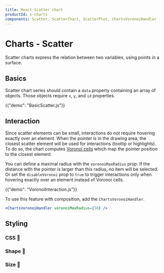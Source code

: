 ```yaml
---
title: React Scatter chart
productId: x-charts
components: Scatter, ScatterChart, ScatterPlot, ChartsVoronoiHandler
---
```


# Charts - Scatter

<p class="description">Scatter charts express the relation between two variables, using points in a surface.</p>

## Basics

Scatter chart series should contain a `data` property containing an array of objects.
Those objects require `x`, `y`, and `id` properties.

{{"demo": "BasicScatter.js"}}

## Interaction

Since scatter elements can be small, interactions do not require hovering exactly over an element.
When the pointer is in the drawing area, the closest scatter element will be used for interactions (tooltip or highlights).
To do so, the chart computes [Voronoi cells](https://en.wikipedia.org/wiki/Voronoi_diagram) which map the pointer position to the closest element.

You can define a maximal radius with the `voronoiMaxRadius` prop.
If the distance with the pointer is larger than this radius, no item will be selected.
Or set the `disableVoronoi` prop to `true` to trigger interactions only when hovering exactly over an element instead of Voronoi cells.

{{"demo": "VoronoiInteraction.js"}}

To use this feature with composition, add the `ChartsVoronoiHandler`.

```jsx
<ChartsVoronoiHandler voronoiMaxRadius={50} />
```

## Styling

### CSS 🚧

### Shape 🚧

### Size 🚧
